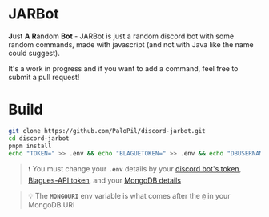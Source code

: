 # JARBot

**J**ust **A** **R**andom **Bot** - JARBot is just a random discord bot with some random commands, made with javascript (and not with Java like the name could suggest).

It's a work in progress and if you want to add a command, feel free to submit a pull request!

# Build

```sh
git clone https://github.com/PaloPil/discord-jarbot.git
cd discord-jarbot
pnpm install
echo "TOKEN=" >> .env && echo "BLAGUETOKEN=" >> .env && echo "DBUSERNAME=" >> .env && echo "DBPASSWORD=" >> .env && echo "MONGOURI=" >> .env
```

> ❗ You must change your **`.env`** details by your [discord bot's token](https://discord.com/developers/applications), [Blagues-API token](https://www.blagues-api.fr/), and your [MongoDB details](https://www.mongodb.com)

> 💡 The **`MONGOURI`** env variable is what comes after the `@` in your MongoDB URI
